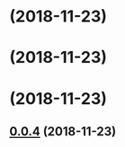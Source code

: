 # [](https://github.com/datianjiao/kabsc/compare/v0.0.5...v) (2018-11-23)



# [](https://github.com/datianjiao/kabsc/compare/v0.0.5...v) (2018-11-23)



# [](https://github.com/datianjiao/kabsc/compare/v0.0.4...v) (2018-11-23)



## [0.0.4](https://github.com/datianjiao/kabsc/compare/v0.0.3...v0.0.4) (2018-11-23)



